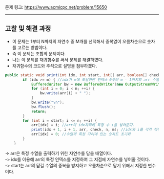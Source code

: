 문제 링크: https://www.acmicpc.net/problem/15650
- - -
## 고찰 및 해결 과정
- 이 문제는 1부터 N까지의 자연수 중 M개를 선택해서 중복없이 오름차순으로 숫자를 고르는 방법이다.  
- 즉 이 문제는 조합의 문제이다.  
- 나는 이 문제를 재귀함수를 써서 문제를 해결하였다.    
- 재귀함수의 코드와 주석으로 설명을 첨부하겠다.  
```JAVA
public static void print(int idx, int start, int[] arr, boolean[] check, int n, int m) throws IOException {
        if (idx >= m) { //idx가 m에 도달하면 인덱스 0부터 m - 1까지의 arr 수열 내용을 모두 출력을 한다. 
            BufferedWriter bw = new BufferedWriter(new OutputStreamWriter(System.out));
            for (int i = 0; i < m; ++i) {
                bw.write(arr[i] + " ");
            }
            bw.write("\n");
            bw.flush();
            return;
        }
        for (int i = start; i <= n; ++i) {
            arr[idx] = i; //arr의 idx자리에 특정 수 i를 넣어준다.  
            print(idx + 1, i + 1, arr, check, n, m); //idx와 i를 각각 하나씩 올려가며 재귀호출을 진행  
            arr[idx] = 0; //수열의 특정 자리에 있는 숫자도 초기화  
        }
    }
```
  -> arr은 특정 수열을 출력하기 위한 자연수를 담을 배열이다.  
  -> idx를 이용해 arr의 특정 인덱스를 지정하여 그 지점에 자연수를 넣어줄 것이다.  
  -> start는 arr의 담길 수열의 중복을 방지하고 오름차순으로 담기 위해서 지정한 변수이다.  